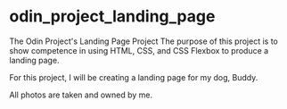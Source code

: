 # odin_project_landing_page
The Odin Project's Landing Page Project
The purpose of this project is to show competence in using HTML, CSS, and CSS Flexbox to produce a landing page.

For this project, I will be creating a landing page for my dog, Buddy. 

All photos are taken and owned by me.
